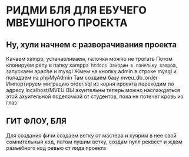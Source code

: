 # РИДМИ БЛЯ ДЛЯ ЕБУЧЕГО МВЕУШНОГО ПРОЕКТА

## Ну, хули начнем с разворачивания проекта
Качаем xampp, устанавливаем, галочки можно не трогать
Потом клонируем репу в папку xampp`а htdocs
Заходим в панельку xampp`a, запускаем apache и mysql
Жмем на кнопку admin в строке mysql и попадаем на phpMyAdmin
Там создаем базу mveu_db_order
Импортируем миграцию order.sql из корня проекта
переходим по адресу localhost/MVEU
ВЫ ахуительны теперь можно наслаждаться этой ахуительной поделочкой от студентов, пока не потечет кровь из глаз

## ГИТ ФЛОУ, БЛЯ
Для создания фичи создаем ветку от мастера и хуярим в нее свой сомнительный код, потом пушим ветку, создам пулл реквест и ждем разъебного код ревью от лида проекта